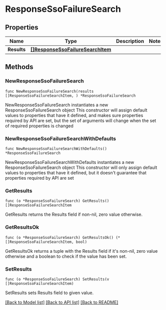 # ResponseSsoFailureSearch

## Properties

Name | Type | Description | Notes
------------ | ------------- | ------------- | -------------
**Results** | [**[]ResponseSsoFailureSearchItem**](ResponseSsoFailureSearchItem.md) |  | 

## Methods

### NewResponseSsoFailureSearch

`func NewResponseSsoFailureSearch(results []ResponseSsoFailureSearchItem, ) *ResponseSsoFailureSearch`

NewResponseSsoFailureSearch instantiates a new ResponseSsoFailureSearch object
This constructor will assign default values to properties that have it defined,
and makes sure properties required by API are set, but the set of arguments
will change when the set of required properties is changed

### NewResponseSsoFailureSearchWithDefaults

`func NewResponseSsoFailureSearchWithDefaults() *ResponseSsoFailureSearch`

NewResponseSsoFailureSearchWithDefaults instantiates a new ResponseSsoFailureSearch object
This constructor will only assign default values to properties that have it defined,
but it doesn't guarantee that properties required by API are set

### GetResults

`func (o *ResponseSsoFailureSearch) GetResults() []ResponseSsoFailureSearchItem`

GetResults returns the Results field if non-nil, zero value otherwise.

### GetResultsOk

`func (o *ResponseSsoFailureSearch) GetResultsOk() (*[]ResponseSsoFailureSearchItem, bool)`

GetResultsOk returns a tuple with the Results field if it's non-nil, zero value otherwise
and a boolean to check if the value has been set.

### SetResults

`func (o *ResponseSsoFailureSearch) SetResults(v []ResponseSsoFailureSearchItem)`

SetResults sets Results field to given value.



[[Back to Model list]](../README.md#documentation-for-models) [[Back to API list]](../README.md#documentation-for-api-endpoints) [[Back to README]](../README.md)


